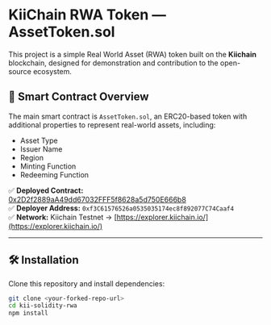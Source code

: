 # KiiChain RWA Token — AssetToken.sol

This project is a simple Real World Asset (RWA) token built on the **Kiichain** blockchain, designed for demonstration and contribution to the open-source ecosystem.

## 📄 Smart Contract Overview

The main smart contract is `AssetToken.sol`, an ERC20-based token with additional properties to represent real-world assets, including:

- Asset Type
- Issuer Name
- Region
- Minting Function
- Redeeming Function

✅ **Deployed Contract:** [0x2D2f2889aA49dd67032FFF5f8628a5d750E666b8](https://explorer.kiichain.io/address/0x2D2f2889aA49dd67032FFF5f8628a5d750E666b8)  
✅ **Deployer Address:** `0xf3C61576526a0535035174ec8f892077C74Caaf4`  
✅ **Network:** Kiichain Testnet → [https://explorer.kiichain.io/](https://explorer.kiichain.io/)

---

## 🛠 Installation

Clone this repository and install dependencies:

```bash
git clone <your-forked-repo-url>
cd kii-solidity-rwa
npm install

